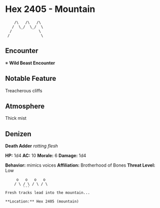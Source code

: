 # Hex 2405 - Mountain
```
    /\   /\   /\
   /  \_/  \_/  \
  /            \
 /              \
```

## Encounter

※ **Wild Beast Encounter**

## Notable Feature

Treacherous cliffs

## Atmosphere

Thick mist

## Denizen

**Death Adder**
*rotting flesh*

**HP:** 1d4 **AC:** 10 **Morale:** 6
**Damage:** 1d4

**Behavior:** mimics voices
**Affiliation:** Brotherhood of Bones
**Threat Level:** Low

```
     o   o   o   o
    / \ / \ / \ / \
        ```
Fresh tracks lead into the mountain...

**Location:** Hex 2405 (mountain)
